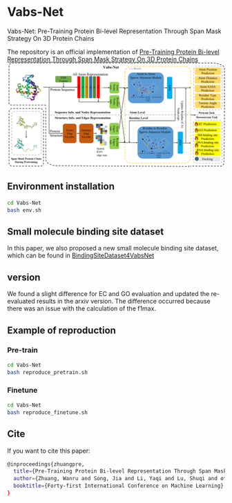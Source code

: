 # Vabs-Net
Vabs-Net: Pre-Training Protein Bi-level Representation Through Span Mask Strategy On 3D Protein Chains

The repository is an official implementation of [Pre-Training Protein Bi-level Representation Through Span Mask Strategy On 3D Protein Chains](https://arxiv.org/abs/2402.01481)
![Vabs-Net](./model.png)

## Environment installation

```bash
cd Vabs-Net
bash env.sh
```
## Small molecule binding site dataset
In this paper, we also proposed a new small molecule binding site dataset, which can be found in [BindingSiteDataset4VabsNet](https://huggingface.co/datasets/Heisenburger2000/BindingSiteDataset4VabsNet)

## version
We found a slight difference for EC and GO evaluation and updated the re-evaluated results in the arxiv version. The difference occurred because there was an issue with the calculation of the f1max.

## Example of reproduction

### Pre-train

```bash
cd Vabs-Net
bash reproduce_pretrain.sh
```
### Finetune
```bash
cd Vabs-Net
bash reproduce_finetune.sh
```
## Cite
If you want to cite this paper:
```bash
@inproceedings{zhuangpre,
  title={Pre-Training Protein Bi-level Representation Through Span Mask Strategy On 3D Protein Chains},
  author={Zhuang, Wanru and Song, Jia and Li, Yaqi and Lu, Shuqi and others},
  booktitle={Forty-first International Conference on Machine Learning}
}
```
